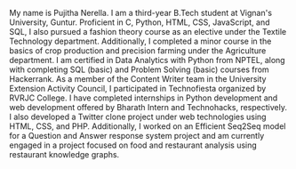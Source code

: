 My name is Pujitha Nerella. I am a third-year B.Tech student at Vignan's University, Guntur. Proficient in C, Python, HTML, CSS, JavaScript, and SQL, I also pursued a fashion theory course as an elective under the Textile Technology department. Additionally, I completed a minor course in the basics of crop production and precision farming under the Agriculture department. I am certified in Data Analytics with Python from NPTEL, along with completing SQL (basic) and Problem Solving (basic) courses from Hackerrank. As a member of the Content Writer team in the University Extension Activity Council, I participated in Technofiesta organized by RVRJC College. I have completed internships in Python development and web development offered by Bharath Intern and Technohacks, respectively. I also developed a Twitter clone project under web technologies using HTML, CSS, and PHP. Additionally, I worked on an Efficient Seq2Seq model for a Question and Answer response system project and am currently engaged in a project focused on food and restaurant analysis using restaurant knowledge graphs.
